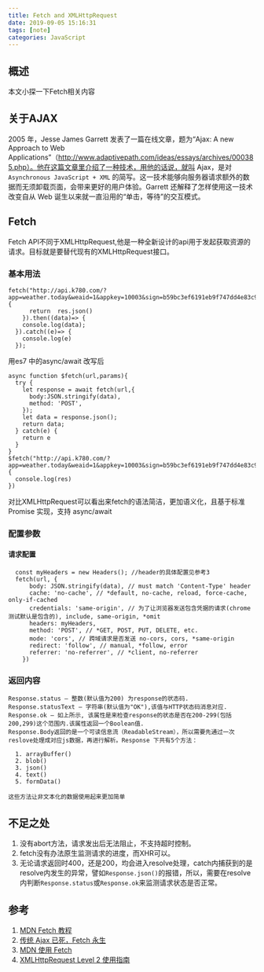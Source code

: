 ```yaml
---
title: Fetch and XMLHttpRequest
date: 2019-09-05 15:16:31
tags: [note]
categories: JavaScript
---
```

## 概述
本文小探一下Fetch相关内容
<!-- more -->
## 关于AJAX
2005 年，Jesse James Garrett 发表了一篇在线文章，题为“Ajax: A new Approach to Web Applications”（http://www.adaptivepath.com/ideas/essays/archives/000385.php）。他在这篇文章里介绍了一种技术，用他的话说，就叫 Ajax，是对 `Asynchronous JavaScript + XML` 的简写。这一技术能够向服务器请求额外的数据而无须卸载页面，会带来更好的用户体验。Garrett 还解释了怎样使用这一技术改变自从 Web 诞生以来就一直沿用的“单击，等待”的交互模式。

## Fetch
Fetch API不同于XMLHttpRequest,他是一种全新设计的api用于发起获取资源的请求。目标就是要替代现有的XMLHttpRequest接口。


### 基本用法

    fetch("http://api.k780.com/?app=weather.today&weaid=1&appkey=10003&sign=b59bc3ef6191eb9f747dd4e83c99f2a4&format=json").then((res)=>{
          return  res.json()
        }).then((data)=> {
        console.log(data);
      }).catch((e)=> {
        console.log(e)
      });
用es7 中的async/await 改写后

    async function $fetch(url,params){
      try {
        let response = await fetch(url,{
          body:JSON.stringify(data),
          method: 'POST', 
        });
        let data = response.json();
        return data;
      } catch(e) {
        return e
      }
    }
    $fetch("http://api.k780.com/?app=weather.today&weaid=1&appkey=10003&sign=b59bc3ef6191eb9f747dd4e83c99f2a4&format=json").then((res)=>{
      console.log(res)
    })
对比XMLHttpRequest可以看出来fetch的语法简洁，更加语义化，且基于标准 Promise 实现，支持 async/await

### 配置参数

#### 请求配置
        
      const myHeaders = new Headers(); //header的具体配置见参考3
      fetch(url, {
          body: JSON.stringify(data), // must match 'Content-Type' header
          cache: 'no-cache', // *default, no-cache, reload, force-cache, only-if-cached
          credentials: 'same-origin', // 为了让浏览器发送包含凭据的请求(chrome测试默认是包含的), include, same-origin, *omit
          headers: myHeaders,
          method: 'POST', // *GET, POST, PUT, DELETE, etc.
          mode: 'cors', // 跨域请求是否发送 no-cors, cors, *same-origin
          redirect: 'follow', // manual, *follow, error
          referrer: 'no-referrer', // *client, no-referrer
        })

### 返回内容

    Response.status — 整数(默认值为200) 为response的状态码.
    Response.statusText — 字符串(默认值为"OK"),该值与HTTP状态码消息对应.
    Response.ok — 如上所示, 该属性是来检查response的状态是否在200-299(包括200,299)这个范围内.该属性返回一个Boolean值.
    Response.Body返回的是一个可读信息流（ReadableStream），所以需要先通过一次reslove处理成对应js数据，再进行解析。Response 下共有5个方法：

      1. arrayBuffer()
      2. blob()
      3. json()
      4. text()
      5. formData()
  
    这些方法让非文本化的数据使用起来更加简单

## 不足之处

1. 没有abort方法，请求发出后无法阻止，不支持超时控制。
2. fetch没有办法原生监测请求的进度，而XHR可以。
2. 无论请求返回时400，还是200，均会进入resolve处理，catch内捕获到的是resolve内发生的异常，譬如`Response.json()`的报错，所以，需要在resolve内判断`Response.status`或`Response.ok`来监测请求状态是否正常。


## 参考
1. [MDN Fetch 教程](https://developer.mozilla.org/zh-CN/docs/Web/API/WindowOrWorkerGlobalScope/fetch)
2. [传统 Ajax 已死，Fetch 永生](https://segmentfault.com/a/1190000003810652)
3. [MDN 使用 Fetch ](https://developer.mozilla.org/zh-CN/docs/Web/API/Fetch_API/Using_Fetch#Headers)
4. [XMLHttpRequest Level 2 使用指南](http://www.ruanyifeng.com/blog/2012/09/xmlhttprequest_level_2.html)
